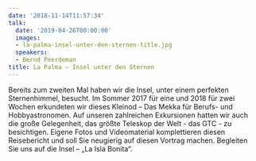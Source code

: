 ```yaml
---
date: '2018-11-14T11:57:34'
talk:
  date: '2019-04-26T00:00:00'
  images:
  - la-palma-insel-unter-den-sternen-title.jpg
  speakers:
  - Bernd Peerdeman
title: La Palma – Insel unter den Sternen
---
```

Bereits zum zweiten Mal haben wir die Insel, unter einem perfekten Sternenhimmel, besucht. Im Sommer 2017 für eine und 2018 für zwei Wochen erkundeten wir dieses Kleinod – Das Mekka für Berufs- und Hobbyastronomen. Auf unseren zahlreichen Exkursionen hatten wir auch die große Gelegenheit, das größte Teleskop der Welt - das GTC - zu besichtigen. Eigene Fotos und Videomaterial komplettieren diesen Reisebericht und soll Sie neugierig auf diesen Vortrag machen. Begleiten Sie uns auf die Insel – „La Isla Bonita“.

